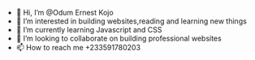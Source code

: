 - 👋 Hi, I’m @Odum Ernest Kojo
- 👀 I’m interested in building websites,reading and learning new things
- 🌱 I’m currently learning Javascript and CSS
- 💞️ I’m looking to collaborate on building professional websites
- 📫 How to reach me +233591780203

<!---
Witty5/Witty5 is a ✨ special ✨ repository because its `README.md` (this file) appears on your GitHub profile.
You can click the Preview link to take a look at your changes.
--->
